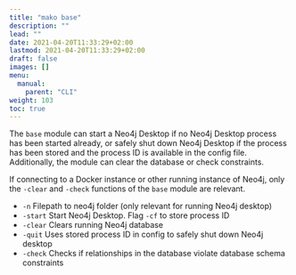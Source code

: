 ```yaml
---
title: "mako base"
description: ""
lead: ""
date: 2021-04-20T11:33:29+02:00
lastmod: 2021-04-20T11:33:29+02:00
draft: false
images: []
menu: 
  manual:
    parent: "CLI"
weight: 103
toc: true
---
```


The <code>base</code> module can start a Neo4j Desktop if no Neo4j Desktop process has been started already, or safely shut down Neo4j Desktop if the process has been stored and the process ID is available in the config file. Additionally, the module can clear the database or check constraints.

If connecting to a Docker instance or other running instance of Neo4j, only the <code>-clear</code> and <code>-check</code> functions of the <code>base</code> module are relevant. 

<ul>
  <li><code>-n</code> Filepath to neo4j folder (only relevant for running Neo4j desktop)</li>
  <li><code>-start</code> Start Neo4j Desktop. Flag <code>-cf</code> to store process ID</li>
  <li><code>-clear</code> Clears running Neo4j database</li>
  <li><code>-quit</code> Uses stored process ID in config to safely shut down Neo4j desktop</li>
  <li><code>-check</code> Checks if relationships in the database violate database schema constraints</li>
</ul>


